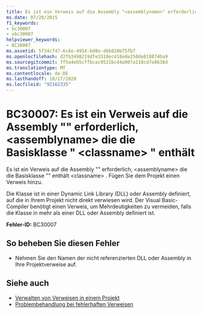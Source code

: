 ```yaml
---
title: Es ist ein Verweis auf die Assembly "<assemblyname>" erforderlich, die die Basisklasse "<classname>" enthält.
ms.date: 07/20/2015
f1_keywords:
- bc30007
- vbc30007
helpviewer_keywords:
- BC30007
ms.assetid: 5f34cf47-6c6e-4954-bd8e-d6b020b75fb7
ms.openlocfilehash: d2fb3498219dfe3318ec418ede250de818874ba9
ms.sourcegitcommit: ff5a4eb5cffbcac9521bc44a907a118cd7e8638d
ms.translationtype: MT
ms.contentlocale: de-DE
ms.lasthandoff: 10/17/2020
ms.locfileid: "92162335"
---
```

# <a name="bc30007-reference-required-to-assembly-assemblyname-containing-the-base-class-classname"></a>BC30007: Es ist ein Verweis auf die Assembly "" erforderlich, \<assemblyname> die die Basisklasse " \<classname> " enthält

Es ist ein Verweis auf die Assembly "" erforderlich, \<assemblyname> die die Basisklasse "" enthält \<classname> . Fügen Sie dem Projekt einen Verweis hinzu.

 Die Klasse ist in einer Dynamic Link Library (DLL) oder Assembly definiert, auf die in Ihrem Projekt nicht direkt verwiesen wird. Der Visual Basic-Compiler benötigt einen Verweis, um Mehrdeutigkeiten zu vermeiden, falls die Klasse in mehr als einer DLL oder Assembly definiert ist.

 **Fehler-ID:** BC30007

## <a name="to-correct-this-error"></a>So beheben Sie diesen Fehler

- Nehmen Sie den Namen der nicht referenzierten DLL oder Assembly in Ihre Projektverweise auf.

## <a name="see-also"></a>Siehe auch

- [Verwalten von Verweisen in einem Projekt](/visualstudio/ide/managing-references-in-a-project)
- [Problembehandlung bei fehlerhaften Verweisen](/visualstudio/ide/troubleshooting-broken-references)
